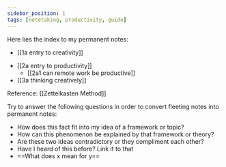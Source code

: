 ```yaml
---
sidebar_position: 1
tags: [notetaking, productivity, guide]
---
```


Here lies the index to my permanent notes:

* [[1a entry to creativity]]
- [[2a entry to productivity]]
	- [[2a1 can remote work be productive]]
- [[3a thinking creatively]]

Reference: [[Zettelkasten Method]]

Try to answer the following questions in order to convert fleeting notes into permanent notes:
- How does this fact fit into my idea of a framework or topic?
- How can this phenomenon be explained by that framework or theory?
- Are these two ideas contradictory or they compliment each other?
- Have I heard of this before? Link it to that
- ==What does x mean for y==
 
